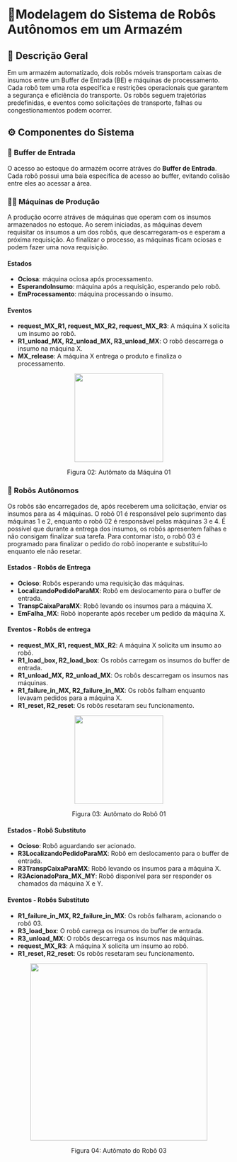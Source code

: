 # 📜Modelagem do Sistema de Robôs Autônomos em um Armazém

## 🔎 Descrição Geral 
Em um armazém automatizado, dois robôs móveis transportam caixas de insumos entre um Buffer de Entrada (BE) e máquinas de processamento. Cada robô tem uma rota específica e restrições operacionais que garantem a segurança e eficiência do transporte.  Os  robôs  seguem  trajetórias  predefinidas,  e  eventos  como  solicitações  de transporte,  falhas  ou  congestionamentos  podem  ocorrer.

## ⚙️ Componentes do Sistema

### 🏢 Buffer de Entrada
O acesso ao estoque do armazém ocorre atráves do **Buffer de Entrada**. Cada robô possui uma baia especifíca de acesso ao buffer, evitando colisão entre eles ao acessar a área. 

### 👷‍♂️ Máquinas de Produção
A produção ocorre atráves de máquinas que operam com os insumos armazenados no estoque. Ao serem iniciadas, as máquinas devem requisitar os insumos a um dos robôs, que descarregaram-os e esperam a próxima requisição. Ao finalizar o processo, as máquinas ficam ociosas e podem fazer uma nova requisição.

#### Estados 
- **Ociosa**: máquina ociosa após processamento.
- **EsperandoInsumo**: máquina após a requisição, esperando pelo robô.
- **EmProcessamento**: máquina processando o insumo.

#### Eventos
- **request_MX_R1, request_MX_R2, request_MX_R3**: A máquina X solicita um insumo ao robô.
- **R1_unload_MX, R2_unload_MX, R3_unload_MX**: O robô descarrega o insumo na máquina X.
- **MX_release**: A máquina X entrega o produto e finaliza o processamento.


<p align="center">
<img src="https://github.com/user-attachments/assets/1c5eb4c6-d666-4e14-b566-b706810416fa" height="200" align="center">
</p>

<p align="center">Figura 02: Autômato da Máquina 01</p>

### 🤖 Robôs Autônomos
Os robôs são encarregados de, após receberem uma solicitação, enviar os insumos para as 4 máquinas. O robô 01 é responsável pelo suprimento das máquinas 1 e 2, enquanto o robô 02 é responsável pelas máquinas 3 e 4. É possível que durante a entrega dos insumos, os robôs apresentem falhas e não consigam finalizar sua tarefa. Para contornar isto, o robô 03 é programado para finalizar o pedido do robô inoperante e substituí-lo enquanto ele não resetar. 

#### Estados - Robôs de Entrega
- **Ocioso**: Robôs esperando uma requisição das máquinas.
- **LocalizandoPedidoParaMX**: Robô em deslocamento para o buffer de entrada.
- **TranspCaixaParaMX**: Robô levando os insumos para a máquina X.
- **EmFalha_MX**: Robô inoperante após receber um pedido da máquina X.
  
#### Eventos - Robôs de entrega
- **request_MX_R1, request_MX_R2**:  A máquina X solicita um insumo ao robô.
- **R1_load_box, R2_load_box**: Os robôs carregam os insumos do buffer de entrada.
- **R1_unload_MX, R2_unload_MX**: Os robôs descarregam os insumos nas máquinas.
- **R1_failure_in_MX, R2_failure_in_MX**: Os robôs falham enquanto levavam pedidos para a máquina X.
- **R1_reset, R2_reset**: Os robôs resetaram seu funcionamento.

<p align="center">
<img src="https://github.com/user-attachments/assets/aaf10960-e171-4a17-8e2b-21930b6fad99" height="200" align="center">
</p>
<p align="center">Figura 03: Autômato do Robô 01</p>

#### Estados - Robô Substituto
- **Ocioso**: Robô aguardando ser acionado.
- **R3LocalizandoPedidoParaMX**: Robô em deslocamento para o buffer de entrada.
- **R3TranspCaixaParaMX**: Robô levando os insumos para a máquina X.
- **R3AcionadoPara_MX_MY**: Robô disponível para ser responder os chamados da máquina X e Y.

#### Eventos - Robôs Substituto 
- **R1_failure_in_MX, R2_failure_in_MX**: Os robôs falharam, acionando o robô 03.
- **R3_load_box**: O robô carrega os insumos do buffer de entrada.
- **R3_unload_MX**: O robôs descarrega os insumos nas máquinas.
- **request_MX_R3**:  A máquina X solicita um insumo ao robô.
- **R1_reset, R2_reset**: Os robôs resetaram seu funcionamento.

<p align="center">
<img src="https://github.com/user-attachments/assets/70059840-3424-483f-bbe6-0f7b3a37f573" height="400" align="center">
</p>
<p align="center">Figura 04: Autômato do Robô 03</p>


